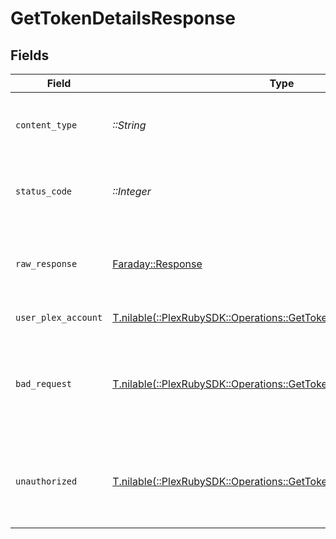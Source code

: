 # GetTokenDetailsResponse


## Fields

| Field                                                                                                                             | Type                                                                                                                              | Required                                                                                                                          | Description                                                                                                                       |
| --------------------------------------------------------------------------------------------------------------------------------- | --------------------------------------------------------------------------------------------------------------------------------- | --------------------------------------------------------------------------------------------------------------------------------- | --------------------------------------------------------------------------------------------------------------------------------- |
| `content_type`                                                                                                                    | *::String*                                                                                                                        | :heavy_check_mark:                                                                                                                | HTTP response content type for this operation                                                                                     |
| `status_code`                                                                                                                     | *::Integer*                                                                                                                       | :heavy_check_mark:                                                                                                                | HTTP response status code for this operation                                                                                      |
| `raw_response`                                                                                                                    | [Faraday::Response](https://www.rubydoc.info/gems/faraday/Faraday/Response)                                                       | :heavy_check_mark:                                                                                                                | Raw HTTP response; suitable for custom response parsing                                                                           |
| `user_plex_account`                                                                                                               | [T.nilable(::PlexRubySDK::Operations::GetTokenDetailsUserPlexAccount)](../../models/operations/gettokendetailsuserplexaccount.md) | :heavy_minus_sign:                                                                                                                | Logged in user details                                                                                                            |
| `bad_request`                                                                                                                     | [T.nilable(::PlexRubySDK::Operations::GetTokenDetailsBadRequest)](../../models/operations/gettokendetailsbadrequest.md)           | :heavy_minus_sign:                                                                                                                | Bad Request - A parameter was not specified, or was specified incorrectly.                                                        |
| `unauthorized`                                                                                                                    | [T.nilable(::PlexRubySDK::Operations::GetTokenDetailsUnauthorized)](../../models/operations/gettokendetailsunauthorized.md)       | :heavy_minus_sign:                                                                                                                | Unauthorized - Returned if the X-Plex-Token is missing from the header or query.                                                  |